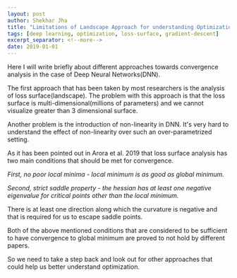 ```yaml
---
layout: post
author: Shekhar Jha
title: "Limitations of Landscape Approach for understanding Optimization"
tags: [deep learning, optimization, loss-surface, gradient-descent]
excerpt_separator: <!--more-->
date: 2019-01-01
---
```

<!--more-->
Here I will write briefly about different approaches towards convergence analysis in the case of Deep Neural Networks(DNN).

The first approach that has been taken by most researchers is the analysis of loss surface(landscape). The problem with
this approach is that the loss surface is multi-dimensional(millions of parameters) and we cannot visualize greater than
3 dimensional surface.

Another problem is the introduction of non-linearity in DNN. It's very hard to understand the effect of non-linearity over such an
over-parametrized setting.

As it has been pointed out in Arora et al. 2019 that loss surface analysis has two main conditions that should be met for convergence.

_First, no poor local minima - local minimum is as good as global minimum._

_Second, strict saddle property - the hessian has at least one negative eigenvalue for critical points other than the local minimum._

There is at least one direction along which the curvature is negative and that is required for us to escape saddle points.

Both of the above mentioned conditions that are considered to be sufficient to have convergence to global minimum are proved to not hold by different papers.

So we need to take a step back and look out for other approaches that could help us better understand optimization.
